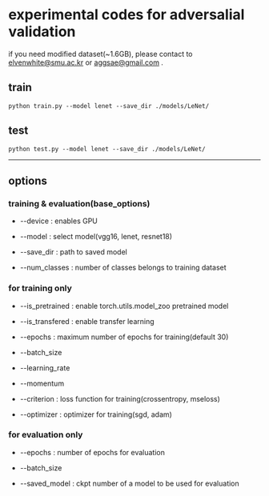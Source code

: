 # experimental codes for adversalial validation

if you need modified dataset(~1.6GB), please contact to elvenwhite@smu.ac.kr or aggsae@gmail.com .

## train

`python train.py --model lenet --save_dir ./models/LeNet/`

## test

`python test.py --model lenet --save_dir ./models/LeNet/`

---

## options

### training & evaluation(base_options)

* --device : enables GPU 

* --model : select model(vgg16, lenet, resnet18)

* --save_dir : path to saved model

* --num_classes : number of classes belongs to training dataset

### for training only

* --is_pretrained : enable torch.utils.model_zoo pretrained model

* --is_transfered : enable transfer learning

* --epochs : maximum number of epochs for training(default 30)

* --batch_size 

* --learning_rate

* --momentum

* --criterion : loss function for training(crossentropy, mseloss)

* --optimizer : optimizer for training(sgd, adam)

### for evaluation only

* --epochs : number of epochs for evaluation

* --batch_size 

* --saved_model : ckpt number of a model to be used for evaluation

